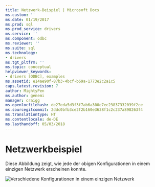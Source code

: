 ```yaml
---
title: Netzwerk-Beispiel | Microsoft Docs
ms.custom: ''
ms.date: 01/19/2017
ms.prod: sql
ms.prod_service: drivers
ms.service: ''
ms.component: odbc
ms.reviewer: ''
ms.suite: sql
ms.technology:
- drivers
ms.tgt_pltfrm: ''
ms.topic: conceptual
helpviewer_keywords:
- drivers [ODBC], examples
ms.assetid: e14ae90f-87b3-4bcf-b69a-1773e2c2a1c5
caps.latest.revision: 7
author: MightyPen
ms.author: genemi
manager: craigg
ms.openlocfilehash: de27eda5d3f3f7ab6a300e7ec23837332039f2ce
ms.sourcegitcommit: 2ddc0bfb3ce2f2b160e3638f1c2c237a898263f4
ms.translationtype: HT
ms.contentlocale: de-DE
ms.lasthandoff: 05/03/2018
---
```

# <a name="network-example"></a>Netzwerkbeispiel
Diese Abbildung zeigt, wie jede der obigen Konfigurationen in einem einzigen Netzwerk erscheinen konnte.  
  
 ![Verschiedene Konfigurationen in einem einzigen Netzwerk](../../odbc/reference/media/pr08.gif "pr08")
